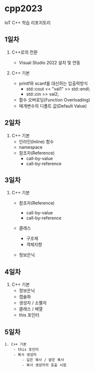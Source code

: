 # cpp2023
IoT C++ 학습 리포지토리

## 1일차
1. C++로의 전환
    - Visual Studio 2022 설치 및 연동

2. C++ 기본
    - printf와 scanf를 대신하는 입출력방식
        - std::cout << "val1" >> std::endl;
        - std::cin >> val2;
    - 함수 오버로딩(Function Overloading)
    - 매개변수의 디폴트 값(Default Value)

## 2일차
1. C++ 기본
    - 인라인(Inline) 함수
    - namespace
    - 참조자(Reference)
        - call-by-value
        - call-by-reference

## 3일차
1. C++ 기본
    - 참조자(Reference)
        - call-by-value
        - call-by-reference
    - 클래스
        - 구조체
        - 객체지향
    
    - 정보은닉

## 4일차
1. C++ 기본
    - 정보은닉
    - 캡슐화
    - 생성자 / 소멸자
    - 클래스 / 배열
    - this 포인터

## 5일차
    1. C++ 기본
        - this 포인터
        - 복사 생성자
            - 깊은 복사 / 얕은 복사
            - 복사 생성자의 호출 시점